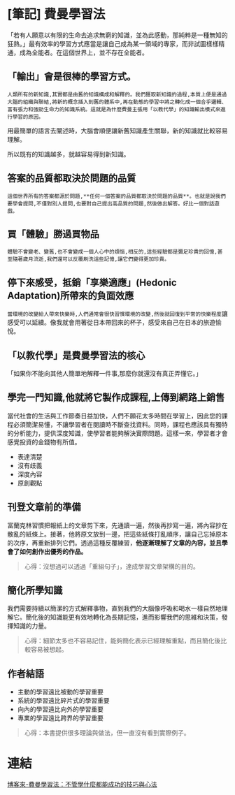 # [筆記] 費曼學習法


「若有人願意以有限的生命去追求無窮的知識，並為此感動，那純粹是一種無知的狂熱。」最有效率的學習方式應當是讓自己成為某一領域的專家，而非試圖樣樣精通，成為全能者。在這個世界上，並不存在全能者。


<!--more-->


## 「輸出」會是很棒的學習方式。
``人類所有的新知識,其實都是由舊的知識構成和解釋的。我們獲取新知識的過程,本質上便是通過大腦的組織與聯結,將新的概念插入到舊的體系中,再在動態的學習中將之轉化成一個合乎邏輯、富有張力和強勁生命力的知識系統。這就是為什麼費曼主張用「以教代學」的知識輸出模式來進行學習的原因。``

用最簡單的語言去闡述時，大腦會順便讓新舊知識產生關聯，新的知識就比較容易理解。

所以既有的知識越多，就越容易得到新知識。

## 答案的品質都取決於問題的品質
``這個世界所有的答案都源於問題,**任何一個答案的品質都取決於問題的品質**。也就是說我們要學會提問,不僅對別人提問,也要對自己提出高品質的問題,然後做出解答。好比一個對話遊戲。``

## 買「體驗」勝過買物品
```體驗不會變老、變舊,也不會變成一個人心中的煩惱,相反的,這些經驗都是彌足珍貴的回憶,甚至隨著歲月流逝,我們還可以反覆刷洗這些記憶,讓它們變得更加珍貴。```

## 停下來感受，抵銷「享樂適應」(Hedonic Adaptation)所帶來的負面效應
``當環境的改變給人帶來快樂時,人們通常會很快習慣環境的改變,然後就回復到平常的快樂程度``讓感受可以延續。像我就會用著從日本帶回來的杯子，感受來自己在日本的旅遊愉悅。


## 「以教代學」是費曼學習法的核心
「如果你不能向其他人簡單地解釋一件事,那麼你就還沒有真正弄懂它。」


## 學完一門知識,他就將它製作成課程,上傳到網路上銷售
當代社會的生活與工作節奏日益加快，人們不願花太多時間在學習上，因此您的課程必須簡潔易懂，不讓學習者在閱讀時不斷查找資料。同時，課程也應該具有獨特的分析能力，提供深度知識，使學習者能夠解決實際問題。這樣一來，學習者才會感覺投資的金錢物有所值。
* 表達清楚
* 沒有歧義
* 深度內容
* 原創觀點

## 刊登文章前的準備
富蘭克林習慣把報紙上的文章剪下來，先通讀一遍，然後再抄寫一遍，將內容抄在散亂的紙條上。接著，他將原文放到一邊，把這些紙條打亂順序，讓自己忘掉原本的次序，再重新排列它們。透過這種反覆練習，**他逐漸理解了文章的內容，並且學會了如何創作出優秀的作品。**

> 心得：沒想過可以透過「重組句子」，達成學習文章架構的目的。

## 簡化所學知識
我們需要持續以簡潔的方式解釋事物，直到我們的大腦像呼吸和喝水一樣自然地理解它。簡化後的知識能更有效地轉化為長期記憶，進而影響我們的思維和決策，發揮知識的力量。

> 心得：細節太多也不容易記住，能夠簡化表示已經理解重點，而且簡化後比較容易被想起。

## 作者結語
* 主動的學習遠比被動的學習重要
* 系統的學習遠比碎片式的學習重要
* 向內的學習遠比向外的學習重要
* 專業的學習遠比跨界的學習重要

> 心得：本書提供很多理論與做法，但一直沒有看到實際例子。


# 連結
[博客來-費曼學習法：不管學什麼都能成功的技巧與心法](https://www.books.com.tw/products/0010900976)
